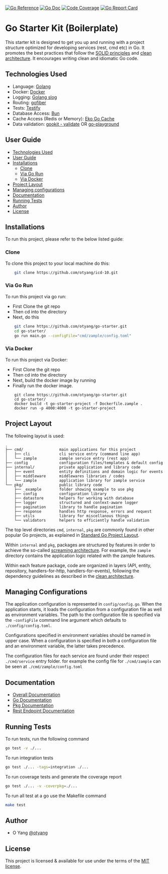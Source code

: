 
[![Go Reference](https://pkg.go.dev/badge/github.com/otyang/go-starter.svg)](https://pkg.go.dev/github.com/otyang/go-starter)
[![Go Doc](https://godoc.org/github.com/otyang/go-starter?status.png)](http://godoc.org/github.com/otyang/go-starter) 
[![Code Coverage](https://codecov.io/gh/otyang/go-starter/branch/master/graph/badge.svg)](https://codecov.io/gh/otyang/go-starter)
[![Go Report Card](https://goreportcard.com/badge/github.com/otyang/go-starter)](https://goreportcard.com/report/github.com/otyang/go-starter)

# Go Starter Kit (Boilerplate) 

This starter kit is designed to get you up and running with a project structure optimized for developing services (rest, cmd etc) in Go. It promotes the best practices that follow the [SOLID principles](https://en.wikipedia.org/wiki/SOLID) and [clean architecture](https://blog.cleancoder.com/uncle-bob/2012/08/13/the-clean-architecture.html).  It encourages writing clean and idiomatic Go code.



## Technologies Used
- Language:		[Golang](https://golang.org) 
- Docker:	[Docker](https://www.docker.com/)
- Logging: [Golang slog](golang.org/x/exp/slog) 
- Routing: [gofiber](https://github.com/gofiber/fiber)
- Tests:  [Testify](https://github.com/stretchr/testify)
- Database Access:	[Bun](https://github.com/uptrace/bun)
- Cache Access (Redis or Memory):	[Eko Go Cache](https://github.com/eko/gocache)
- Data validation: [gookit - validate](https://github.com/gookit/validate) OR [go-playground](https://github.com/go-playground/validator)


## User Guide
* [Technologies Used](#technologies-used)
* [User Guide](#user-guide)
* [Installations](#installations)
    * [Clone](#clone)  
    * [Via Go Run](#via-go-run)  
    * [Via Docker](#via-docker)  
* [Project Layout](#Project-layout)
* [Managing configurations](#managing-configurations)
* [Documentation](#documentation)
* [Running Tests](#running-tests)
* [Author](#author)
* [License](#license)


## Installations
To run this project, please refer to the below listed guide: 

### Clone
To clone this project to your local machine do this:
```bash
    git clone https://github.com/otyang/icd-10.git 
```

### Via Go Run
To run this project via go run:
- First Clone the git repo
- Then cd into the directory
- Next, do this
```bash
    git clone https://github.com/otyang/go-starter.git
    cd go-starter/
    go run main.go --configFile="cmd/zample/config.toml"
``` 

### Via Docker
To run this project via Docker:
- First Clone the git repo
- Then cd into the directory 
- Next, build the docker image by running
- Finally run the docker image. 

```
    git clone https://github.com/otyang/go-starter.git
    cd go-starter/
    docker build -t go-starter-project -f Dockerfile.zample . 
    docker run -p 4000:4000 -t go-starter-project
```




## Project Layout
The following layout is used:
```
.
├── cmd/                main applications for this project
│   ├── cli             cli service entry (command line app)
│   └── zample          zample service entry (rest app)
├── config              configuration files/templates & default config
├── internal/           private application and library code
│   ├── event           entity definitions and domain logic for events
│   ├── middleware      middlewares libraries / codes
│   └── zample          application library for zample service
└── pkg/                public library code
    ├── _example        folder showing example to use pkg
    ├── config          configuration library
    ├── datastore       helpers for working with database
    ├── logger          structured and context-aware logger
    ├── pagination      library to handle pagination
    ├── response        handles http response, errors and request
    ├── utils           library for miscellanous things
    └── validators      helpers to efficiently handle validation 
```


The top level directories `cmd`, `internal`, `pkg` are commonly found in other popular Go projects, as explained in
[Standard Go Project Layout](https://github.com/golang-standards/project-layout).

Within `internal` and `pkg`, packages are structured by features in order to achieve the so-called
[screaming architecture](https://blog.cleancoder.com/uncle-bob/2011/09/30/Screaming-Architecture.html). For example, 
the `zample` directory contains the application logic related with the zample features. 

Within each feature package, code are organized in layers (API, entity, repository, handlers-for-http, handlers-for-events), following the dependency guidelines as described in the [clean architecture](https://blog.cleancoder.com/uncle-bob/2012/08/13/the-clean-architecture.html).


## Managing Configurations

The application configuration is represented in `config/config.go`. When the application starts,
it loads the configuration from a configuration file as well as environment variables. The path 
to the configuration file is specified via the `-configFile` command line argument which defaults to 
`./config/config.toml`. 

Configurations specified in environment variables should be named in upper case. When a configuration
is specified in both a configuration file and an environment variable, the latter takes precedence. 

The  configuration files for each service are found under their respect `./cmd/service` entry folder.
for example the config file for `./cmd/zample` can be seen at `./cmd/zample/config.toml`



## Documentation
-   [Overall Documentation](/README.md)
-   [Go Documentation](http://godoc.org/github.com/otyang/go-starter)
-   [Pkg Documentation](/pkg/README.md)
-   [Rest Endpoint Documentation](/cmd/zample/README.md)

## Running Tests
To run tests, run the following command
```bash
go test -v ./...
```

To run integration tests
```bash
go test ./... -tags=integration ./...
```

To run coverage tests and generate the coverage report
```bash
go test ./... -v -coverpkg=./...
```

To run all test at a go use the Makefile command
```bash
make test
```


## Author
- O Yang [@otyang](https://www.github.com/otyang) 


## License 
This project is licensed & available for use under the terms of the [MIT license](/LICENSE).
